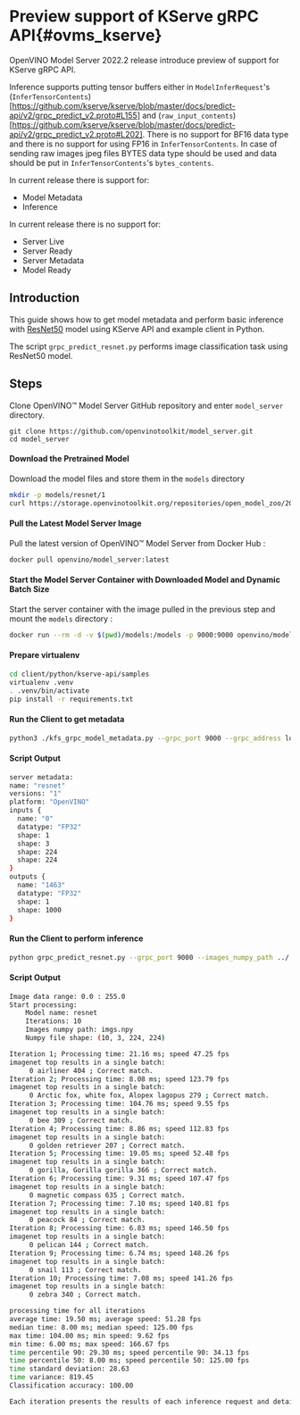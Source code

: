 # Preview support of KServe gRPC API{#ovms_kserve}

OpenVINO Model Server 2022.2 release introduce preview of support for KServe gRPC API.

Inference supports putting tensor buffers either in `ModelInferRequest`'s (`InferTensorContents`)[https://github.com/kserve/kserve/blob/master/docs/predict-api/v2/grpc_predict_v2.proto#L155] and (`raw_input_contents`)[https://github.com/kserve/kserve/blob/master/docs/predict-api/v2/grpc_predict_v2.proto#L202]. There is no support for BF16 data type and there is no support for using FP16 in `InferTensorContents`.
In case of sending raw images jpeg files BYTES data type should be used and data should be put in `InferTensorContents`'s `bytes_contents`.

In current release there is support for:
* Model Metadata
* Inference

In current release there is no support for:
* Server Live
* Server Ready
* Server Metadata
* Model Ready

## Introduction
This guide shows how to get model metadata and perform basic inference with [ResNet50](https://github.com/openvinotoolkit/open_model_zoo/blob/2022.1.0/models/intel/resnet50-binary-0001/README.md) model using KServe API and example client in Python.

The script `grpc_predict_resnet.py` performs image classification task using ResNet50 model.

## Steps
Clone OpenVINO&trade; Model Server GitHub repository and enter `model_server` directory.
```
git clone https://github.com/openvinotoolkit/model_server.git
cd model_server
```
#### Download the Pretrained Model
Download the model files and store them in the `models` directory
```Bash
mkdir -p models/resnet/1
curl https://storage.openvinotoolkit.org/repositories/open_model_zoo/2021.4/models_bin/2/resnet50-binary-0001/FP32-INT1/resnet50-binary-0001.bin https://storage.openvinotoolkit.org/repositories/open_model_zoo/2021.4/models_bin/2/resnet50-binary-0001/FP32-INT1/resnet50-binary-0001.xml -o models/resnet/1/resnet50-binary-0001.bin -o models/resnet/1/resnet50-binary-0001.xml
```

#### Pull the Latest Model Server Image
Pull the latest version of OpenVINO&trade; Model Server from Docker Hub :
```Bash
docker pull openvino/model_server:latest
```

#### Start the Model Server Container with Downloaded Model and Dynamic Batch Size
Start the server container with the image pulled in the previous step and mount the `models` directory :
```Bash
docker run --rm -d -v $(pwd)/models:/models -p 9000:9000 openvino/model_server:latest --model_name resnet --model_path /models/resnet --batch_size auto --port 9000
```

#### Prepare virtualenv
```Bash
cd client/python/kserve-api/samples
virtualenv .venv
. .venv/bin/activate
pip install -r requirements.txt
```

#### Run the Client to get metadata
```Bash
python3 ./kfs_grpc_model_metadata.py --grpc_port 9000 --grpc_address localhost --model_name resnet
```

#### Script Output
```Bash
server metadata:
name: "resnet"
versions: "1"
platform: "OpenVINO"
inputs {
  name: "0"
  datatype: "FP32"
  shape: 1
  shape: 3
  shape: 224
  shape: 224
}
outputs {
  name: "1463"
  datatype: "FP32"
  shape: 1
  shape: 1000
}
```

#### Run the Client to perform inference
```Bash
python grpc_predict_resnet.py --grpc_port 9000 --images_numpy_path ../../imgs.npy --labels_numpy_path ../../lbs.npy --input_name 0 --output_name 1463 --model_name resnet --transpose_input False;
```

#### Script Output
```Bash
Image data range: 0.0 : 255.0
Start processing:
	Model name: resnet
	Iterations: 10
	Images numpy path: imgs.npy
	Numpy file shape: (10, 3, 224, 224)

Iteration 1; Processing time: 21.16 ms; speed 47.25 fps
imagenet top results in a single batch:
	 0 airliner 404 ; Correct match.
Iteration 2; Processing time: 8.08 ms; speed 123.79 fps
imagenet top results in a single batch:
	 0 Arctic fox, white fox, Alopex lagopus 279 ; Correct match.
Iteration 3; Processing time: 104.76 ms; speed 9.55 fps
imagenet top results in a single batch:
	 0 bee 309 ; Correct match.
Iteration 4; Processing time: 8.86 ms; speed 112.83 fps
imagenet top results in a single batch:
	 0 golden retriever 207 ; Correct match.
Iteration 5; Processing time: 19.05 ms; speed 52.48 fps
imagenet top results in a single batch:
	 0 gorilla, Gorilla gorilla 366 ; Correct match.
Iteration 6; Processing time: 9.31 ms; speed 107.47 fps
imagenet top results in a single batch:
	 0 magnetic compass 635 ; Correct match.
Iteration 7; Processing time: 7.10 ms; speed 140.81 fps
imagenet top results in a single batch:
	 0 peacock 84 ; Correct match.
Iteration 8; Processing time: 6.83 ms; speed 146.50 fps
imagenet top results in a single batch:
	 0 pelican 144 ; Correct match.
Iteration 9; Processing time: 6.74 ms; speed 148.26 fps
imagenet top results in a single batch:
	 0 snail 113 ; Correct match.
Iteration 10; Processing time: 7.08 ms; speed 141.26 fps
imagenet top results in a single batch:
	 0 zebra 340 ; Correct match.

processing time for all iterations
average time: 19.50 ms; average speed: 51.28 fps
median time: 8.00 ms; median speed: 125.00 fps
max time: 104.00 ms; min speed: 9.62 fps
min time: 6.00 ms; max speed: 166.67 fps
time percentile 90: 29.30 ms; speed percentile 90: 34.13 fps
time percentile 50: 8.00 ms; speed percentile 50: 125.00 fps
time standard deviation: 28.63
time variance: 819.45
Classification accuracy: 100.00

Each iteration presents the results of each inference request and details for each image in the batch.
